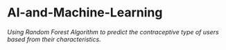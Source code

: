 # AI-and-Machine-Learning
###### Using Random Forest Algorithm to predict the contraceptive type of users based from their characteristics. 
